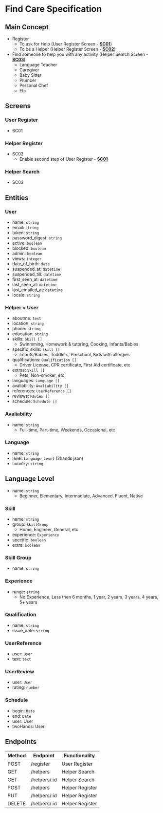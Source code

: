 # Find Care Specification

## Main Concept

- Register
  - To ask for Help (User Register Screen - [**SC01**](#user-register))
  - To be a Helper (Helper Register Screen - [**SC02**](#helper-register))
- Find someone to help you with any activity (Helper Search Screen - [**SC03**](#helper-search))
  - Language Teacher
  - Caregiver
  - Baby Sitter
  - Plumber
  - Personal Chef
  - Etc

## Screens

### User Register

- SC01

### Helper Register

- SC02
  - Enable second step of User Register - [**SC01**](#user-register)

### Helper Search

- SC03

## Entities

### User

- name: ```string```
- email: ```string```
- token: ```string```
- password_digest: ```string```
- active: ```boolean```
- blocked: ```boolean```
- admin: ```boolean```
- views: ```integer```
- date_of_birth: ```date```
- suspended_at: ```datetime```
- suspended_till: ```datetime```
- first_seen_at: ```datetime```
- last_seen_at: ```datetime```
- last_emailed_at: ```datetime```
- locale: ```string```

### Helper < User

- aboutme: ```text```
- location: ```string```
- phone: ```string```
- education: ```string```
- skills: ```Skill []```
  - Swinmming, Homework & tutoring, Cooking, Infants/Babies
- specific_skills: ```Skill []```
  - Infants/Babies, Toddlers, Preschool, Kids with allergies
- qualifications: ```Qualification []```
  - Driver License, CPR certificate, First Aid certificate, etc
- extras: ```Skill []```
  - Pets, Non-smoker, etc
- languages: ```Language []```
- avaliability: ```Avaliability []```
- references: ```UserReference []```
- reviews: ```Review []```
- schedule: ```Schedule []```

### Avaliability

- name: ```string```
  - Full-time, Part-time, Weekends, Occasional, etc

### Language

- name: ```string```
- level: ```Language Level``` (2hands json)
- country: ```string```

## Language Level

- name: ```string```
  - Beginner, Elementary, Intermadiate, Advanced, Fluent, Native

### Skill

- name: ```string```
- group: ```SkillGroup```
  - Home, Engineer, General, etc
- experience: ```Experience```
- specific: ```boolean```
- extra: ```boolean```

### Skill Group

- name: ```string```

### Experience

- range: ```string```
  - No Experience, Less then 6 months, 1 year, 2 years, 3 years, 4 years, 5+ years

### Qualification

- name: ```string```
- issue_date: ```string```

### UserReference

- user: ```User```
- text: ```text```

### UserReview

- user: ```User```
- rating: ```number```

### Schedule

- begin: ```Date```
- end: ```Date```
- user: User
- twoHands: User

## Endpoints

| Method   | Endpoint         | Functionality     |
| -------- | ---------------- | ----------------- |
| POST     | /register        | User Register     |
| GET      | /helpers         | Helper Search     |
| GET      | /helpers/:id     | Helper Search     |
| POST     | /helpers         | Helper Register   |
| PUT      | /helpers/:id     | Helper Register   |
| DELETE   | /helpers/:id     | Helper Register   |